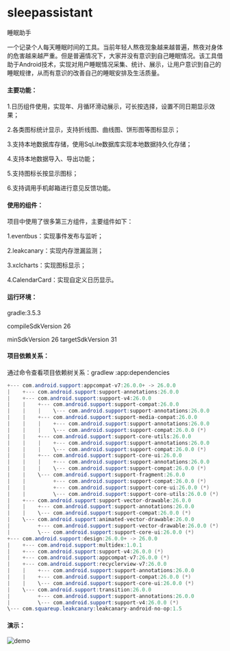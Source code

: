 # sleepassistant
睡眠助手

一个记录个人每天睡眠时间的工具。当前年轻人熬夜现象越来越普遍，熬夜对身体的危害越来越严重。但是普遍情况下，大家并没有意识到自己睡眠情况。该工具借助于Android技术，实现对用户睡眠情况采集、统计、展示，让用户意识到自己的睡眠规律，从而有意识的改善自己的睡眠安排及生活质量。

#### 主要功能：

1.日历组件使用，实现年、月循环滑动展示，可长按选择，设置不同日期显示效果；

2.各类图标统计显示，支持折线图、曲线图、饼形图等图标显示；

3.支持本地数据库存储，使用SqLite数据库实现本地数据持久化存储；

4.支持本地数据导入、导出功能；

5.支持图标长按显示图标；

6.支持调用手机邮箱进行意见反馈功能。

#### 使用的组件：

项目中使用了很多第三方组件，主要组件如下：

1.eventbus：实现事件发布与监听；

2.leakcanary：实现内存泄漏监测；

3.xclcharts：实现图标显示；

4.CalendarCard：实现自定义日历显示。

#### 运行环境：

gradle:3.5.3

compileSdkVersion 26

minSdkVersion 26
targetSdkVersion 31

#### 项目依赖关系：

通过命令查看项目依赖树关系：gradlew :app:dependencies

```java
+--- com.android.support:appcompat-v7:26.0.0+ -> 26.0.0
|    +--- com.android.support:support-annotations:26.0.0
|    +--- com.android.support:support-v4:26.0.0
|    |    +--- com.android.support:support-compat:26.0.0
|    |    |    \--- com.android.support:support-annotations:26.0.0
|    |    +--- com.android.support:support-media-compat:26.0.0
|    |    |    +--- com.android.support:support-annotations:26.0.0
|    |    |    \--- com.android.support:support-compat:26.0.0 (*)
|    |    +--- com.android.support:support-core-utils:26.0.0
|    |    |    +--- com.android.support:support-annotations:26.0.0
|    |    |    \--- com.android.support:support-compat:26.0.0 (*)
|    |    +--- com.android.support:support-core-ui:26.0.0
|    |    |    +--- com.android.support:support-annotations:26.0.0
|    |    |    \--- com.android.support:support-compat:26.0.0 (*)
|    |    \--- com.android.support:support-fragment:26.0.0
|    |         +--- com.android.support:support-compat:26.0.0 (*)
|    |         +--- com.android.support:support-core-ui:26.0.0 (*)
|    |         \--- com.android.support:support-core-utils:26.0.0 (*)
|    +--- com.android.support:support-vector-drawable:26.0.0
|    |    +--- com.android.support:support-annotations:26.0.0
|    |    \--- com.android.support:support-compat:26.0.0 (*)
|    \--- com.android.support:animated-vector-drawable:26.0.0
|         +--- com.android.support:support-vector-drawable:26.0.0 (*)
|         \--- com.android.support:support-core-ui:26.0.0 (*)
+--- com.android.support:design:26.0.0+ -> 26.0.0
|    +--- com.android.support:multidex:1.0.1
|    +--- com.android.support:support-v4:26.0.0 (*)
|    +--- com.android.support:appcompat-v7:26.0.0 (*)
|    +--- com.android.support:recyclerview-v7:26.0.0
|    |    +--- com.android.support:support-annotations:26.0.0
|    |    +--- com.android.support:support-compat:26.0.0 (*)
|    |    \--- com.android.support:support-core-ui:26.0.0 (*)
|    \--- com.android.support:transition:26.0.0
|         +--- com.android.support:support-annotations:26.0.0
|         \--- com.android.support:support-v4:26.0.0 (*)
\--- com.squareup.leakcanary:leakcanary-android-no-op:1.5
```

#### 演示：

![demo](demo.gif)







